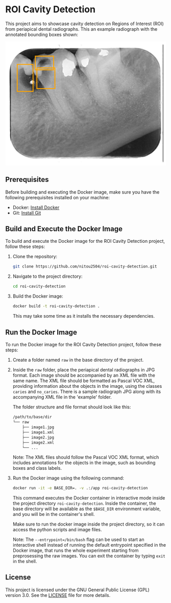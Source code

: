 # ROI Cavity Detection

   This project aims to showcase cavity detection on Regions of Interest (ROI) from periapical dental radiographs.
   This an example radiograph with the annotated bounding boxes shown:

   ![RX with caries ROIs](/example/annotated.png)

## Prerequisites

Before building and executing the Docker image, make sure you have the following prerequisites installed on your machine:

- Docker: [Install Docker](https://docs.docker.com/get-docker/)
- Git: [Install Git](https://git-scm.com/book/en/v2/Getting-Started-Installing-Git)

## Build and Execute the Docker Image

To build and execute the Docker image for the ROI Cavity Detection project, follow these steps:

1. Clone the repository:

   ```bash
   git clone https://github.com/nitou2504/roi-cavity-detection.git
   ```

2. Navigate to the project directory:

   ```bash
   cd roi-cavity-detection
   ```

3. Build the Docker image:

   ```bash
   docker build -t roi-cavity-detection .
   ```

   This may take some time as it installs the necessary dependencies.

## Run the Docker Image

To run the Docker image for the ROI Cavity Detection project, follow these steps:

1. Create a folder named `raw` in the base directory of the project.

2. Inside the `raw` folder, place the periapical dental radiographs in JPG format. Each image should be accompanied by an XML file with the same name. The XML file should be formatted as Pascal VOC XML, providing information about the objects in the image, using the classes `caries` and `no_caries`. There is a sample radiograph JPG along with its accompanying XML file in the 'example' folder.


   The folder structure and file format should look like this:

   ```
   /path/to/base/dir
   └── raw
       ├── image1.jpg
       ├── image1.xml
       ├── image2.jpg
       ├── image2.xml
       └── ...
   ```

   Note: The XML files should follow the Pascal VOC XML format, which includes annotations for the objects in the image, such as bounding boxes and class labels.

3. Run the Docker image using the following command:

   ```bash
   docker run -it -e BASE_DIR=. -v .:/app roi-cavity-detection
   ```

   This command executes the Docker container in interactive mode inside the project directory  `roi-cavity-detection`. Inside the container, the base directory will be available as the `$BASE_DIR` environment variable, and you will be in the container's shell.

   Make sure to run the docker image inside the project directory, so it can access the python scripts and image files.

   Note: The `--entrypoint=/bin/bash` flag can be used to start an interactive shell instead of running the default entrypoint specified in the Docker image, that runs the whole experiment starting from preprosessing the raw images. You can exit the container by typing `exit` in the shell.

## License

This project is licensed under the GNU General Public License (GPL) version 3.0. See the [LICENSE](LICENSE) file for more details.
